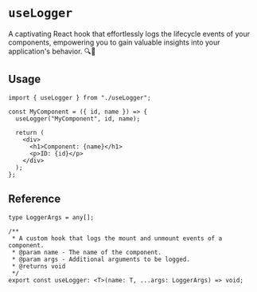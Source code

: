 # `useLogger`

A captivating React hook that effortlessly logs the lifecycle events of your components, empowering you to gain valuable insights into your application's behavior. 🔍🧭

## Usage

```tsx
import { useLogger } from "./useLogger";

const MyComponent = ({ id, name }) => {
  useLogger("MyComponent", id, name);

  return (
    <div>
      <h1>Component: {name}</h1>
      <p>ID: {id}</p>
    </div>
  );
};
```

## Reference

```tsx
type LoggerArgs = any[];

/**
 * A custom hook that logs the mount and unmount events of a component.
 * @param name - The name of the component.
 * @param args - Additional arguments to be logged.
 * @returns void
 */
export const useLogger: <T>(name: T, ...args: LoggerArgs) => void;
```
